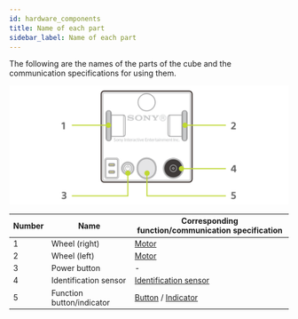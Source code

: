 ```yaml
---
id: hardware_components
title: Name of each part
sidebar_label: Name of each part
---
```


The following are the names of the parts of the cube and the communication specifications for using them.

![Core Cube Hardware Components](assets/hardware_components.svg)

| Number | Name                      | Corresponding function/communication specification |
| ------ | ------------------------- | -------------------------------------------------- |
| 1      | Wheel (right)             | [Motor](motor.md)                                  |
| 2      | Wheel (left)              | [Motor](motor.md)                                  |
| 3      | Power button              | -                                                  |
| 4      | Identification sensor     | [Identification sensor](id.md)                     |
| 5      | Function button/indicator | [Button](button.md) / [Indicator](light.md)        |

